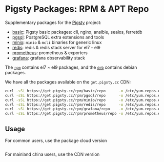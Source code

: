 # Pigsty Packages: RPM & APT Repo

Supplementary packages for the [Pigsty](https://github.com/Vonng/pigsty) project:

- [basic](rpm/basic/): Pigsty basic packages: cli, nginx, ansible, sealos, ferretdb
- [pgsql](rpm/pgsql/): PostgreSQL extra extensions and tools
- [minio](rpm/minio/): `minio` & `mcli` binaries for generic linux
- [redis](rpm/redis/): redis & redis stack server for el7 - el9
- [prometheus](rpm/prometheus/): prometheus & exporters
- [grafana](rpm/grafana/): grafana observability stack

The [`rpm`](rpm/) contains el7 ~ el9 packages, and the [`deb`](deb/) contains debian packages.

We have all the packages available on the `get.pigsty.cc` CDN:

```bash
curl -sSL https://get.pigsty.cc/rpm/basic/repo      -o /etc/yum.repos.d/pigsty-basic.repo
curl -sSL https://get.pigsty.cc/rpm/pgsql/repo      -o /etc/yum.repos.d/pigsty-pgsql.repo
curl -sSL https://get.pigsty.cc/rpm/minio/repo      -o /etc/yum.repos.d/pigsty-minio.repo
curl -sSL https://get.pigsty.cc/rpm/redis/repo      -o /etc/yum.repos.d/pigsty-redis.repo
curl -sSL https://get.pigsty.cc/rpm/grafana/repo    -o /etc/yum.repos.d/pigsty-grafana.repo
curl -sSL https://get.pigsty.cc/rpm/prometheus/repo -o /etc/yum.repos.d/pigsty-prometheus.repo
```


## Usage

For common users, use the package cloud version

```bash

```


For mainland china users, use the CDN version

```bash

```